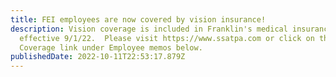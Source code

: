 ```yaml
---
title: FEI employees are now covered by vision insurance!
description: Vision coverage is included in Franklin's medical insurance
  effective 9/1/22.  Please visit https://www.ssatpa.com or click on the Vision
  Coverage link under Employee memos below.
publishedDate: 2022-10-11T22:53:17.879Z
---
```

